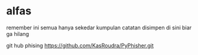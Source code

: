 # alfas
remember ini semua hanya sekedar kumpulan catatan disimpen di sini biar ga hilang

git hub phising https://github.com/KasRoudra/PyPhisher.git
